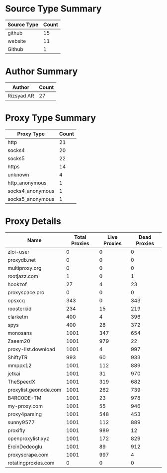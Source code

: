# Source Type Summary

| Source Type | Count |
|-------------|-------|
| github | 15 |
| website | 11 |
| Github | 1 |


# Author Summary

| Author | Count |
|--------|-------|
| Rizsyad AR | 27 |


# Proxy Type Summary

| Proxy Type | Count |
|------------|-------|
| http | 21 |
| socks4 | 20 |
| socks5 | 22 |
| https | 14 |
| unknown | 4 |
| http_anonymous | 1 |
| socks4_anonymous | 1 |
| socks5_anonymous | 1 |


# Proxy Details

| Name | Total Proxies | Live Proxies | Dead Proxies |
|------|---------------|--------------|---------------|
| zloi-user | 0 | 0 | 0 |
| proxydb.net | 0 | 0 | 0 |
| multiproxy.org | 0 | 0 | 0 |
| rootjazz.com | 1 | 0 | 1 |
| hookzof | 27 | 4 | 23 |
| proxyspace.pro | 0 | 0 | 0 |
| opsxcq | 343 | 0 | 343 |
| roosterkid | 234 | 15 | 219 |
| clarketm | 400 | 4 | 396 |
| spys | 400 | 28 | 372 |
| monosans | 1001 | 347 | 654 |
| Zaeem20 | 1001 | 979 | 22 |
| proxy-list.download | 1001 | 4 | 997 |
| ShiftyTR | 993 | 60 | 933 |
| mmppx12 | 1001 | 112 | 889 |
| jetkai | 1001 | 31 | 970 |
| TheSpeedX | 1001 | 319 | 682 |
| proxylist.geonode.com | 1001 | 262 | 739 |
| B4RC0DE-TM | 1001 | 23 | 978 |
| my-proxy.com | 1001 | 55 | 946 |
| proxy4parsing | 1001 | 548 | 453 |
| sunny9577 | 1001 | 112 | 889 |
| proxifly | 1001 | 989 | 12 |
| openproxylist.xyz | 1001 | 172 | 829 |
| ErcinDedeoglu | 1001 | 89 | 912 |
| proxyscrape.com | 1001 | 997 | 4 |
| rotatingproxies.com | 0 | 0 | 0 |
